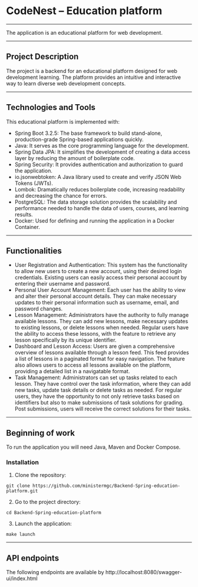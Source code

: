 # CodeNest – Education platform

---

The application is an educational platform for web development.

---

## Project Description

The project is a backend for an educational platform designed for web development learning. The platform provides an intuitive and interactive way to learn diverse web development concepts.

---

## Technologies and Tools

This educational platform is implemented with:

- Spring Boot 3.2.5: The base framework to build stand-alone, production-grade Spring-based applications quickly.
- Java: It serves as the core programming language for the development.
- Spring Data JPA: It simplifies the development of creating a data access layer by reducing the amount of boilerplate code.
- Spring Security: It provides authentication and authorization to guard the application.
- io.jsonwebtoken: A Java library used to create and verify JSON Web Tokens (JWTs).
- Lombok: Dramatically reduces boilerplate code, increasing readability and decreasing the chance for errors.
- PostgreSQL: The data storage solution provides the scalability and performance needed to handle the data of users, courses, and learning results.
- Docker: Used for defining and running the application in a Docker Container.

---

## Functionalities

- User Registration and Authentication: This system has the functionality to allow new users to create a new account, using their desired login credentials. Existing users can easily access their personal account by entering their username and password.
- Personal User Account Management: Each user has the ability to view and alter their personal account details. They can make necessary updates to their personal information such as username, email, and password changes.
- Lesson Management: Administrators have the authority to fully manage available lessons. They can add new lessons, make necessary updates to existing lessons, or delete lessons when needed. Regular users have the ability to access these lessons, with the feature to retrieve any lesson specifically by its unique identifier.
- Dashboard and Lesson Access: Users are given a comprehensive overview of lessons available through a lesson feed. This feed provides a list of lessons in a paginated format for easy navigation. The feature also allows users to access all lessons available on the platform, providing a detailed list in a navigatable format.
- Task Management: Administrators can set up tasks related to each lesson. They have control over the task information, where they can add new tasks, update task details or delete tasks as needed. For regular users, they have the opportunity to not only retrieve tasks based on identifiers but also to make submissions of task solutions for grading. Post submissions, users will receive the correct solutions for their tasks.

---

## Beginning of work

To run the application you will need Java, Maven and Docker Compose.

### Installation

1. Clone the repository:
```shell
git clone https://github.com/ministermgc/Backend-Spring-education-platform.git
```
2. Go to the project directory:
```shell
cd Backend-Spring-education-platform
```
3. Launch the application:
```shell
make launch
```

---

## API endpoints

The following endpoints are available by http://localhost:8080/swagger-ui/index.html
